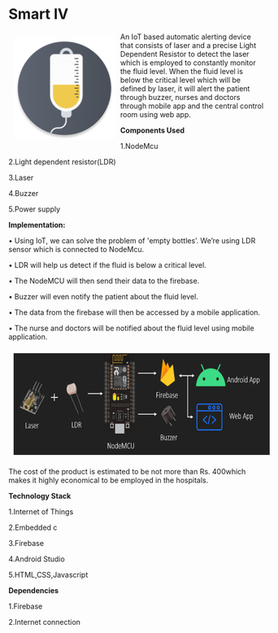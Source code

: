 # Smart IV

<img src = "/images/logo_round.png" height = "200" width="200" align="left" hspace="10" vspace="10">

An IoT based automatic alerting device that consists of laser and a precise Light Dependent Resistor to detect the laser which is employed to constantly monitor the fluid level. When the fluid level is below the critical level which will be defined by laser, it will alert the patient through buzzer, nurses and doctors through mobile app and the central control room using web app.

**Components Used**

1.NodeMcu

2.Light dependent resistor(LDR)

3.Laser

4.Buzzer

5.Power supply

**Implementation:**

•	Using IoT, we can solve the problem of 'empty bottles’. We’re using LDR sensor which is connected to NodeMcu.

•	LDR will help us detect if the fluid is below a critical level.

•	The NodeMCU will then send their data to the firebase.

•	Buzzer will even notify the patient about the fluid level.

•	The data from the firebase will then be accessed by a mobile application.

•	The nurse and doctors will be notified about the fluid level using mobile application.

<img src = "/images/smartiv-git.PNG" height = "200" width="800" align="center" hspace="10" vspace="10"> 

The cost of the product is estimated to be not more than Rs. 400which makes it highly economical to be employed in the hospitals.

**Technology Stack**

1.Internet of Things

2.Embedded c

3.Firebase

4.Android Studio

5.HTML,CSS,Javascript

**Dependencies**

1.Firebase

2.Internet connection

